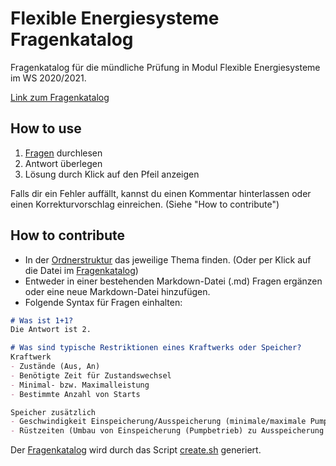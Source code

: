# Flexible Energiesysteme Fragenkatalog
Fragenkatalog für die mündliche Prüfung in Modul Flexible Energiesysteme im WS 2020/2021.

[Link zum Fragenkatalog](./Fragenkatalog.md)

## How to use
1. [Fragen](./Fragenkatalog.md) durchlesen
2. Antwort überlegen
3. Lösung durch Klick auf den Pfeil anzeigen

Falls dir ein Fehler auffällt, kannst du einen Kommentar hinterlassen oder einen Korrekturvorschlag einreichen. (Siehe "How to contribute")

## How to contribute
- In der [Ordnerstruktur](./Fragenkatalog) das jeweilige Thema finden. (Oder per Klick auf die Datei im [Fragenkatalog](./Fragenkatalog.md))
- Entweder in einer bestehenden Markdown-Datei (.md) Fragen ergänzen oder eine neue Markdown-Datei hinzufügen.
- Folgende Syntax für Fragen einhalten:
```markdown
# Was ist 1+1?
Die Antwort ist 2.

# Was sind typische Restriktionen eines Kraftwerks oder Speicher?
Kraftwerk
- Zustände (Aus, An)
- Benötigte Zeit für Zustandswechsel
- Minimal- bzw. Maximalleistung
- Bestimmte Anzahl von Starts

Speicher zusätzlich
- Geschwindigkeit Einspeicherung/Ausspeicherung (minimale/maximale Pumpleistung)
- Rüstzeiten (Umbau von Einspeicherung (Pumpbetrieb) zu Ausspeicherung (Turbinenbetrieb))
```

Der [Fragenkatalog](./Fragenkatalog.md) wird durch das Script [create.sh](./create.sh) generiert. 
